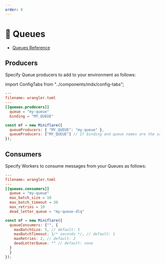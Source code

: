 ```yaml
---
order: 8
---
```


# 🚥 Queues

- [Queues Reference](https://developers.cloudflare.com/queues/)

## Producers

Specify Queue producers to add to your environment as follows:

import ConfigTabs from "../components/mdx/config-tabs";

<ConfigTabs>

```toml
---
filename: wrangler.toml
---
[[queues.producers]]
  queue = "my-queue"
  binding = "MY_QUEUE"
```

```js
const mf = new Miniflare({
  queueProducers: { "MY_QUEUE": "my-queue" },
  queueProducers: ["MY_QUEUE"] // If binding and queue names are the same
});
```

</ConfigTabs>

## Consumers

Specify Workers to consume messages from your Queues as follows:

<ConfigTabs>

```toml
---
filename: wrangler.toml
---
[[queues.consumers]]
  queue = "my-queue"
  max_batch_size = 10
  max_batch_timeout = 30
  max_retries = 10
  dead_letter_queue = "my-queue-dlq"
```

```js
const mf = new Miniflare({
  queueConsumers: {"", {
    maxBatchSize: 5, // default: 5
    maxBatchTimeout: 1/* seconds */, // default: 1
    maxRetries: 2, // default: 2
    deadLetterQueue: "" // default: none
  }
  }
});
```

</ConfigTabs>